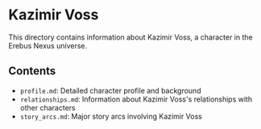 # Kazimir Voss

This directory contains information about Kazimir Voss, a character in the Erebus Nexus universe.

## Contents

- `profile.md`: Detailed character profile and background
- `relationships.md`: Information about Kazimir Voss's relationships with other characters
- `story_arcs.md`: Major story arcs involving Kazimir Voss
